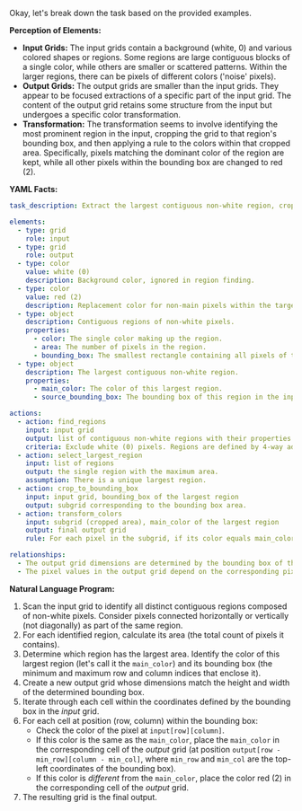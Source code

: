 Okay, let's break down the task based on the provided examples.

**Perception of Elements:**

*   **Input Grids:** The input grids contain a background (white, 0) and various colored shapes or regions. Some regions are large contiguous blocks of a single color, while others are smaller or scattered patterns. Within the larger regions, there can be pixels of different colors ('noise' pixels).
*   **Output Grids:** The output grids are smaller than the input grids. They appear to be focused extractions of a specific part of the input grid. The content of the output grid retains some structure from the input but undergoes a specific color transformation.
*   **Transformation:** The transformation seems to involve identifying the most prominent region in the input, cropping the grid to that region's bounding box, and then applying a rule to the colors within that cropped area. Specifically, pixels matching the dominant color of the region are kept, while all other pixels within the bounding box are changed to red (2).

**YAML Facts:**


```yaml
task_description: Extract the largest contiguous non-white region, crop to its bounding box, and replace any pixel within the box that is not the region's main color with red (2).

elements:
  - type: grid
    role: input
  - type: grid
    role: output
  - type: color
    value: white (0)
    description: Background color, ignored in region finding.
  - type: color
    value: red (2)
    description: Replacement color for non-main pixels within the target region's bounding box.
  - type: object
    description: Contiguous regions of non-white pixels.
    properties:
      - color: The single color making up the region.
      - area: The number of pixels in the region.
      - bounding_box: The smallest rectangle containing all pixels of the region.
  - type: object
    description: The largest contiguous non-white region.
    properties:
      - main_color: The color of this largest region.
      - source_bounding_box: The bounding box of this region in the input grid.

actions:
  - action: find_regions
    input: input grid
    output: list of contiguous non-white regions with their properties (color, area, bounding_box).
    criteria: Exclude white (0) pixels. Regions are defined by 4-way adjacency (up, down, left, right).
  - action: select_largest_region
    input: list of regions
    output: the single region with the maximum area.
    assumption: There is a unique largest region.
  - action: crop_to_bounding_box
    input: input grid, bounding_box of the largest region
    output: subgrid corresponding to the bounding box area.
  - action: transform_colors
    input: subgrid (cropped area), main_color of the largest region
    output: final output grid
    rule: For each pixel in the subgrid, if its color equals main_color, keep it; otherwise, change it to red (2).

relationships:
  - The output grid dimensions are determined by the bounding box of the largest contiguous non-white region in the input grid.
  - The pixel values in the output grid depend on the corresponding pixel values within the bounding box in the input grid and the main_color of the largest region.
```


**Natural Language Program:**

1.  Scan the input grid to identify all distinct contiguous regions composed of non-white pixels. Consider pixels connected horizontally or vertically (not diagonally) as part of the same region.
2.  For each identified region, calculate its area (the total count of pixels it contains).
3.  Determine which region has the largest area. Identify the color of this largest region (let's call it the `main_color`) and its bounding box (the minimum and maximum row and column indices that enclose it).
4.  Create a new output grid whose dimensions match the height and width of the determined bounding box.
5.  Iterate through each cell within the coordinates defined by the bounding box in the *input* grid.
6.  For each cell at position (row, column) within the bounding box:
    *   Check the color of the pixel at `input[row][column]`.
    *   If this color is the same as the `main_color`, place the `main_color` in the corresponding cell of the *output* grid (at position `output[row - min_row][column - min_col]`, where `min_row` and `min_col` are the top-left coordinates of the bounding box).
    *   If this color is *different* from the `main_color`, place the color red (2) in the corresponding cell of the *output* grid.
7.  The resulting grid is the final output.